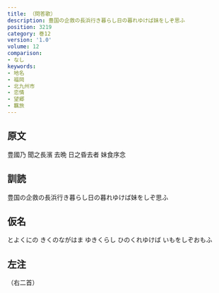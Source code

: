 ```yaml
---
title: （問答歌）
description: 豊国の企救の長浜行き暮らし日の暮れゆけば妹をしぞ思ふ
position: 3219
category: 巻12
version: '1.0'
volume: 12
comparison:
- なし
keywords:
- 地名
- 福岡
- 北九州市
- 恋情
- 望郷
- 羈旅
---
```


## 原文

豊國乃 聞之長濱 去晩 日之昏去者 妹食序念

## 訓読

豊国の企救の長浜行き暮らし日の暮れゆけば妹をしぞ思ふ

## 仮名

とよくにの きくのながはま ゆきくらし ひのくれゆけば いもをしぞおもふ

## 左注

（右二首）
